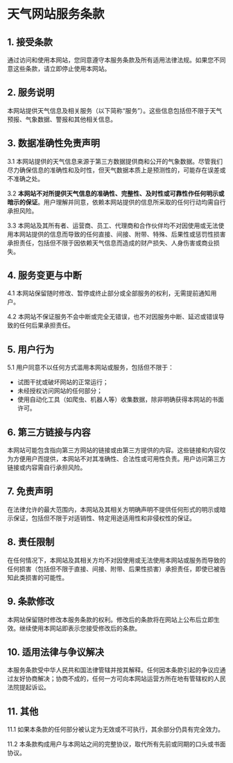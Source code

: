 # 天气网站服务条款

## 1. 接受条款
通过访问和使用本网站，您同意遵守本服务条款及所有适用法律法规。如果您不同意这些条款，请立即停止使用本网站。

## 2. 服务说明
本网站提供天气信息及相关服务（以下简称“服务”）。这些信息包括但不限于天气预报、气象数据、警报和其他相关信息。

## 3. 数据准确性免责声明
3.1 本网站提供的天气信息来源于第三方数据提供商和公开的气象数据。尽管我们尽力确保信息的准确性和及时性，但天气数据本质上是预测性的，可能存在误差或不准确之处。

3.2 **本网站不对所提供天气信息的准确性、完整性、及时性或可靠性作任何明示或暗示的保证**。用户理解并同意，依赖本网站提供的信息所采取的任何行动均需自行承担风险。

3.3 本网站及其所有者、运营商、员工、代理商和合作伙伴均不对因使用或无法使用本网站提供的信息而导致的任何直接、间接、附带、特殊、后果性或惩罚性损害承担责任，包括但不限于因依赖天气信息而造成的财产损失、人身伤害或商业损失。

## 4. 服务变更与中断
4.1 本网站保留随时修改、暂停或终止部分或全部服务的权利，无需提前通知用户。

4.2 本网站不保证服务不会中断或完全无错误，也不对因服务中断、延迟或错误导致的任何后果承担责任。

## 5. 用户行为
5.1 用户同意不以任何方式滥用本网站或服务，包括但不限于：
- 试图干扰或破坏网站的正常运行；
- 未经授权访问网站的任何部分；
- 使用自动化工具（如爬虫、机器人等）收集数据，除非明确获得本网站的书面许可。

## 6. 第三方链接与内容
本网站可能包含指向第三方网站的链接或由第三方提供的内容。这些链接和内容仅为方便用户而提供，本网站不对其准确性、合法性或可用性负责。用户访问第三方链接或内容需自行承担风险。

## 7. 免责声明
在法律允许的最大范围内，本网站及其相关方明确声明不提供任何形式的明示或暗示保证，包括但不限于对适销性、特定用途适用性和非侵权性的保证。

## 8. 责任限制
在任何情况下，本网站及其相关方均不对因使用或无法使用本网站或服务而导致的任何损害（包括但不限于直接、间接、附带、后果性损害）承担责任，即使已被告知此类损害的可能性。

## 9. 条款修改
本网站保留随时修改本服务条款的权利。修改后的条款将在网站上公布后立即生效。继续使用本网站即表示您接受修改后的条款。

## 10. 适用法律与争议解决
本服务条款受中华人民共和国法律管辖并按其解释。任何因本条款引起的争议应通过友好协商解决；协商不成的，任何一方可向本网站运营方所在地有管辖权的人民法院提起诉讼。

## 11. 其他
11.1 如果本条款的任何部分被认定为无效或不可执行，其余部分仍具有完全效力。

11.2 本条款构成用户与本网站之间的完整协议，取代所有先前或同期的口头或书面协议。